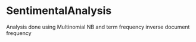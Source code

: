 # SentimentalAnalysis
Analysis done using Multinomial NB and term frequency inverse document frequency
